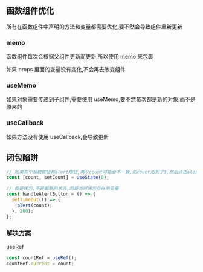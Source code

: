 ## 函数组件优化

所有在函数组件中声明的方法和变量都需要优化,要不然会导致组件重新更新

### memo

函数组件每次会根据父组件更新而更新,所以使用 memo 来包裹

如果 props 里面的变量没有变化,不会再去改变组件

### useMemo

如果对象需要传递到子组件,需要使用 useMemo,要不然每次都是新的对象,而不是原来的

### useCallback

如果方法没有使用 useCallback,会导致更新

## 闭包陷阱

```js
// 如果有个加数按钮和alert按钮,两个count可能会不一致,如count加到了3,然后点击alert,在吧count加到了5,这是alert打印还是3
const [count, setCount] = useState(0);

// 都是闭包,不是最新的状态,而是当时闭包存在的变量
const handleAlertButton = () => {
  setTimeout(() => {
    alert(count);
  }, 200);
};
```

### 解决方案

useRef

```js
const countRef = useRef();
countRef.current = count;
```
